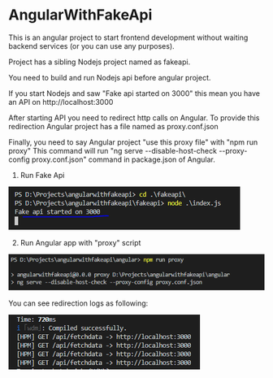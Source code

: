 # AngularWithFakeApi

This is an angular project to start frontend development without waiting backend services (or you can use any purposes).

Project has a sibling Nodejs project named as fakeapi. 

You need to build and run Nodejs api before angular project. 

If you start Nodejs and saw "Fake api started on 3000" this mean you have an API on http://localhost:3000

After starting API you need to redirect http calls on Angular. To provide this redirection Angular project has a file named as proxy.conf.json 

Finally, you need to say Angular project "use this proxy file" with "npm run proxy"
This command will run "ng serve --disable-host-check --proxy-config proxy.conf.json" command in package.json of Angular.

1. Run Fake Api

![Run Api](https://github.com/abdurrahmanyildiz/AngularWithFakeApi/blob/master/gitss/nodejsapistart.PNG)

2. Run Angular app with "proxy" script

![Run with Proxy](https://github.com/abdurrahmanyildiz/AngularWithFakeApi/blob/master/gitss/ngrunproxy.PNG)

You can see redirection logs as following:

![Logs](https://github.com/abdurrahmanyildiz/AngularWithFakeApi/blob/master/gitss/proxyredirect.PNG)
